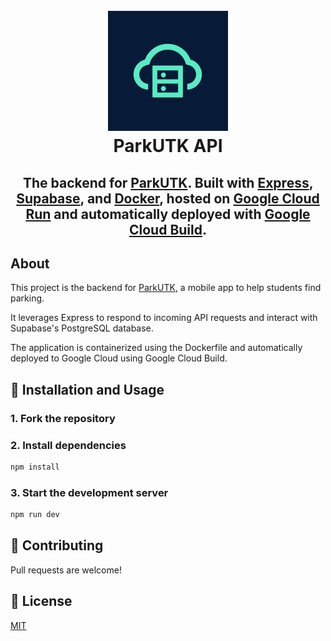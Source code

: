 <h1 align="center">
  <br>
    <img src="./assets/Banner.png">
  <br>
    ParkUTK API
  <br>
</h1>

<h2 align="center">The backend for <a href="https://github.com/RudraPatel2003/park-utk-native" target="_blank" rel="noreferrer">ParkUTK</a>. Built with <a href="https://expressjs.com/" target="_blank" rel="noreferrer">Express</a>, <a href="https://supabase.com/" target="_blank" rel="noreferrer">Supabase</a>, and <a href="https://www.docker.com/" target="_blank" rel="noreferrer">Docker</a>, hosted on <a href="https://cloud.google.com/run" target="_blank" rel="noreferrer">Google Cloud Run</a> and automatically deployed with <a href="https://cloud.google.com/build" target="_blank" rel="noreferrer">Google Cloud Build</a>.

## About

This project is the backend for [ParkUTK](https://github.com/RudraPatel2003/park-utk-native), a mobile app to help students find parking.

It leverages Express to respond to incoming API requests and interact with Supabase's PostgreSQL database.

The application is containerized using the Dockerfile and automatically deployed to Google Cloud using Google Cloud Build.

## 🔨 Installation and Usage

### 1. Fork the repository

### 2. Install dependencies

```sh
npm install
```

### 3. Start the development server

```sh
npm run dev
```

## 🤝 Contributing

Pull requests are welcome!

## 📖 License

[MIT](https://choosealicense.com/licenses/mit/)
